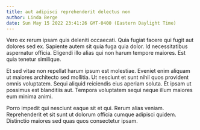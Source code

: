 ```yaml
---
title: aut adipisci reprehenderit delectus non
author: Linda Berge
date: Sun May 15 2022 23:41:26 GMT-0400 (Eastern Daylight Time)
---
```

Vero ex rerum ipsam quis deleniti occaecati. Quia fugiat facere qui fugit aut dolores sed ex. Sapiente autem sit quia fuga quia dolor. Id necessitatibus aspernatur officia. Eligendi illo alias qui non harum tempore maiores. Est quia tenetur similique.

 Et sed vitae non repellat harum ipsum est molestiae. Eveniet enim aliquam ut maiores architecto sed mollitia. Ut nesciunt et sunt nihil quos provident omnis voluptatem. Sequi aliquid reiciendis eius aperiam soluta. Et ipsam ut possimus est blanditiis aut. Tempora voluptatem sequi neque illum maiores eum minima animi.

 Porro impedit qui nesciunt eaque sit et qui. Rerum alias veniam. Reprehenderit et sit sunt ut dolorum officia cumque adipisci quidem. Distinctio maiores sed quas quos consectetur ipsam.